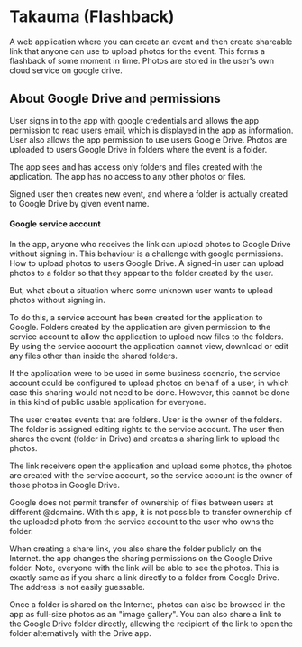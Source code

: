 # Takauma (Flashback)

A web application where you can create an event and then create shareable link that anyone can use to upload photos for the event. This forms a flashback of some moment in time. Photos are stored in the user's own cloud service on google drive.

## About Google Drive and permissions

User signs in to the app with google credentials and allows the app permission to read users email, which is displayed in the app as information. User also allows the app permission to use users Google Drive. Photos are uploaded to users Google Drive in folders where the event is a folder.

The app sees and has access only folders and files created with the application. The app has no access to any other photos or files.

Signed user then creates new event, and where a folder is actually created to Google Drive by given event name.

#### Google service account

In the app, anyone who receives the link can upload photos to Google Drive without signing in. This behaviour is a challenge with google permissions. How to upload photos to users Google Drive. A signed-in user can upload photos to a folder so that they appear to the folder created by the user.

But, what about a situation where some unknown user wants to upload photos without signing in.

To do this, a service account has been created for the application to Google. Folders created by the application are given permission to the service account to allow the application to upload new files to the folders. By using the service account the application cannot view, download or edit any files other than inside the shared folders.

If the application were to be used in some business scenario, the service account could be configured to upload photos on behalf of a user, in which case this sharing would not need to be done. However, this cannot be done in this kind of public usable application for everyone.

The user creates events that are folders. User is the owner of the folders. The folder is assigned editing rights to the service account. The user then shares the event (folder in Drive) and creates a sharing link to upload the photos.

The link receivers open the application and upload some photos, the photos are created with the service account, so the service account is the owner of those photos in Google Drive.

Google does not permit transfer of ownership of files between users at different @domains. With this app, it is not possible to transfer ownership of the uploaded photo from the service account to the user who owns the folder.

When creating a share link, you also share the folder publicly on the Internet. the app changes the sharing permissions on the Google Drive folder. Note, everyone with the link will be able to see the photos. This is exactly same as if you share a link directly to a folder from Google Drive. The address is not easily guessable.

Once a folder is shared on the Internet, photos can also be browsed in the app as full-size photos as an "image gallery". You can also share a link to the Google Drive folder directly, allowing the recipient of the link to open the folder alternatively with the Drive app.
